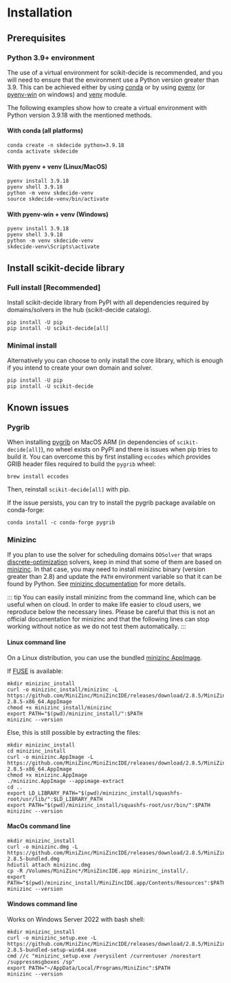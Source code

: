 # Installation

## Prerequisites

### Python 3.9+ environment

The use of a virtual environment for scikit-decide is recommended, and you will need to ensure that the environment use a Python version greater than 3.9.
This can be achieved either by using [conda](https://docs.conda.io/en/latest/) or by using [pyenv](https://github.com/pyenv/pyenv) (or [pyenv-win](https://github.com/pyenv-win/pyenv-win) on windows)
and [venv](https://docs.python.org/fr/3/library/venv.html) module.

The following examples show how to create a virtual environment with Python version 3.9.18 with the mentioned methods.

#### With conda (all platforms)

```shell
conda create -n skdecide python=3.9.18
conda activate skdecide
```

#### With pyenv + venv (Linux/MacOS)

```shell
pyenv install 3.9.18
pyenv shell 3.9.18
python -m venv skdecide-venv
source skdecide-venv/bin/activate
```

#### With pyenv-win + venv (Windows)

```shell
pyenv install 3.9.18
pyenv shell 3.9.18
python -m venv skdecide-venv
skdecide-venv\Scripts\activate
```

## Install scikit-decide library

### Full install [Recommended]

Install scikit-decide library from PyPI with all dependencies required by domains/solvers in the hub (scikit-decide catalog).
```shell
pip install -U pip
pip install -U scikit-decide[all]
```

### Minimal install
Alternatively you can choose to only install the core library, which is enough if you intend to create your own domain and solver.
```shell
pip install -U pip
pip install -U scikit-decide
```


## Known issues

### Pygrib

When installing [pygrib](https://jswhit.github.io/pygrib/index.html) on MacOS ARM (in dependencies of `scikit-decide[all]`),
no wheel exists on PyPI and there is issues when pip tries to build it.
You can overcome this by first installing `eccodes` which provides GRIB header files required to build the `pygrib` wheel:
```shell
brew install eccodes
```
Then, reinstall `scikit-decide[all]` with pip.

If the issue persists, you can try to install the pygrib package available on conda-forge:
```shell
conda install -c conda-forge pygrib
```

### Minizinc

If you plan to use the solver for scheduling domains `DOSolver`
that wraps [discrete-optimization](https://github.com/airbus/discrete-optimization) solvers,
keep in mind that some of them are based on [minizinc](https://www.minizinc.org/).
In that case, you may need to install minizinc binary (version greater than 2.8) and update the `PATH` environment variable
so that it can be found by Python. See [minizinc documentation](https://www.minizinc.org/doc-latest/en/installation.html) for more details.

::: tip
You can easily install minizinc from the command line, which can be useful when on cloud.
In order to make life easier to cloud users, we reproduce below the necessary lines. Please be careful that this
is not an official documentation for minizinc and that the following lines can stop working without notice
as we do not test them automatically.
:::

#### Linux command line
On a Linux distribution, you can use the bundled [minizinc AppImage](https://www.minizinc.org/doc-latest/en/installation.html#appimage).

If [FUSE](https://en.wikipedia.org/wiki/Filesystem_in_Userspace) is available:
```
mkdir minizinc_install
curl -o minizinc_install/minizinc -L https://github.com/MiniZinc/MiniZincIDE/releases/download/2.8.5/MiniZincIDE-2.8.5-x86_64.AppImage
chmod +x minizinc_install/minizinc
export PATH="$(pwd)/minizinc_install/":$PATH
minizinc --version
```
Else, this is still possible by extracting the files:
```
mkdir minizinc_install
cd minizinc_install
curl -o minizinc.AppImage -L https://github.com/MiniZinc/MiniZincIDE/releases/download/2.8.5/MiniZincIDE-2.8.5-x86_64.AppImage
chmod +x minizinc.AppImage
./minizinc.AppImage --appimage-extract
cd ..
export LD_LIBRARY_PATH="$(pwd)/minizinc_install/squashfs-root/usr/lib/":$LD_LIBRARY_PATH
export PATH="$(pwd)/minizinc_install/squashfs-root/usr/bin/":$PATH
minizinc --version
```

#### MacOs command line
```
mkdir minizinc_install
curl -o minizinc.dmg -L https://github.com/MiniZinc/MiniZincIDE/releases/download/2.8.5/MiniZincIDE-2.8.5-bundled.dmg
hdiutil attach minizinc.dmg
cp -R /Volumes/MiniZinc*/MiniZincIDE.app minizinc_install/.
export PATH="$(pwd)/minizinc_install/MiniZincIDE.app/Contents/Resources":$PATH
minizinc --version
```

#### Windows command line
Works on Windows Server 2022 with bash shell:
```
mkdir minizinc_install
curl -o minizinc_setup.exe -L https://github.com/MiniZinc/MiniZincIDE/releases/download/2.8.5/MiniZincIDE-2.8.5-bundled-setup-win64.exe
cmd //c "minizinc_setup.exe /verysilent /currentuser /norestart /suppressmsgboxes /sp"
export PATH="~/AppData/Local/Programs/MiniZinc":$PATH
minizinc --version
```
